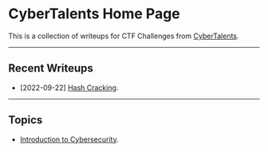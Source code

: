# CyberTalents Home Page

This is a collection of writeups for CTF Challenges from [CyberTalents](https://cybertalents.com/).

---

## Recent Writeups

- [2022-09-22] [Hash Cracking](./Introduction-to-Cybersecurity/lesson-28.md).

---

## Topics

- [Introduction to Cybersecurity](./Introduction-to-Cybersecurity/README.md).
